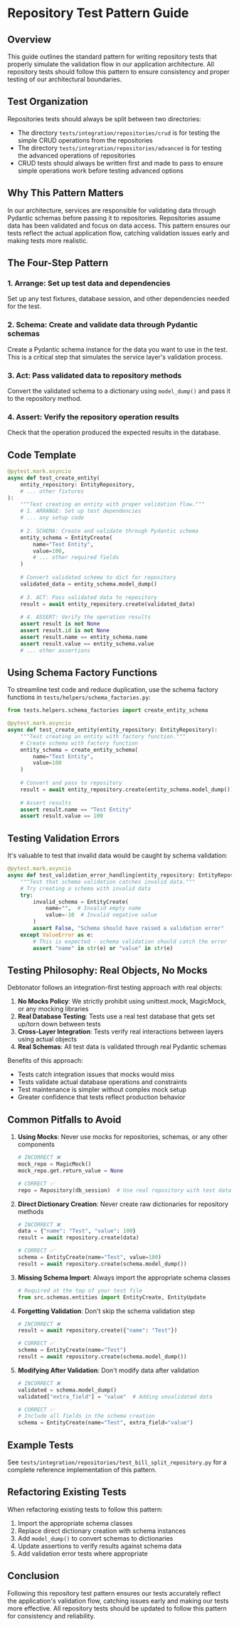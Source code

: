 # Repository Test Pattern Guide

## Overview

This guide outlines the standard pattern for writing repository tests that properly simulate the validation flow in our application architecture. All repository tests should follow this pattern to ensure consistency and proper testing of our architectural boundaries.

## Test Organization

Repositories tests should always be split between two directories:

- The directory `tests/integration/repositories/crud` is for testing the simple CRUD operations from the repositories
- The directory `tests/integration/repositories/advanced` is for testing the advanced operations of repositories
- CRUD tests should always be written first and made to pass to ensure simple operations work before testing advanced options

## Why This Pattern Matters

In our architecture, services are responsible for validating data through Pydantic schemas before passing it to repositories. Repositories assume data has been validated and focus on data access. This pattern ensures our tests reflect the actual application flow, catching validation issues early and making tests more realistic.

## The Four-Step Pattern

### 1. Arrange: Set up test data and dependencies

Set up any test fixtures, database session, and other dependencies needed for the test.

### 2. Schema: Create and validate data through Pydantic schemas

Create a Pydantic schema instance for the data you want to use in the test. This is a critical step that simulates the service layer's validation process.

### 3. Act: Pass validated data to repository methods

Convert the validated schema to a dictionary using `model_dump()` and pass it to the repository method.

### 4. Assert: Verify the repository operation results

Check that the operation produced the expected results in the database.

## Code Template

```python
@pytest.mark.asyncio
async def test_create_entity(
    entity_repository: EntityRepository,
    # ... other fixtures
):
    """Test creating an entity with proper validation flow."""
    # 1. ARRANGE: Set up test dependencies
    # ... any setup code
    
    # 2. SCHEMA: Create and validate through Pydantic schema
    entity_schema = EntityCreate(
        name="Test Entity",
        value=100,
        # ... other required fields
    )
    
    # Convert validated schema to dict for repository
    validated_data = entity_schema.model_dump()
    
    # 3. ACT: Pass validated data to repository
    result = await entity_repository.create(validated_data)
    
    # 4. ASSERT: Verify the operation results
    assert result is not None
    assert result.id is not None
    assert result.name == entity_schema.name
    assert result.value == entity_schema.value
    # ... other assertions
```

## Using Schema Factory Functions

To streamline test code and reduce duplication, use the schema factory functions in `tests/helpers/schema_factories.py`:

```python
from tests.helpers.schema_factories import create_entity_schema

@pytest.mark.asyncio
async def test_create_entity(entity_repository: EntityRepository):
    """Test creating an entity with factory function."""
    # Create schema with factory function
    entity_schema = create_entity_schema(
        name="Test Entity",
        value=100
    )
    
    # Convert and pass to repository
    result = await entity_repository.create(entity_schema.model_dump())
    
    # Assert results
    assert result.name == "Test Entity"
    assert result.value == 100
```

## Testing Validation Errors

It's valuable to test that invalid data would be caught by schema validation:

```python
@pytest.mark.asyncio
async def test_validation_error_handling(entity_repository: EntityRepository):
    """Test that schema validation catches invalid data."""
    # Try creating a schema with invalid data
    try:
        invalid_schema = EntityCreate(
            name="",  # Invalid empty name
            value=-10  # Invalid negative value
        )
        assert False, "Schema should have raised a validation error"
    except ValueError as e:
        # This is expected - schema validation should catch the error
        assert "name" in str(e) or "value" in str(e)
```

## Testing Philosophy: Real Objects, No Mocks

Debtonator follows an integration-first testing approach with real objects:

1. **No Mocks Policy**: We strictly prohibit using unittest.mock, MagicMock, or any mocking libraries
2. **Real Database Testing**: Tests use a real test database that gets set up/torn down between tests
3. **Cross-Layer Integration**: Tests verify real interactions between layers using actual objects
4. **Real Schemas**: All test data is validated through real Pydantic schemas

Benefits of this approach:

- Tests catch integration issues that mocks would miss
- Tests validate actual database operations and constraints
- Test maintenance is simpler without complex mock setup
- Greater confidence that tests reflect production behavior

## Common Pitfalls to Avoid

1. **Using Mocks**: Never use mocks for repositories, schemas, or any other components

   ```python
   # INCORRECT ❌
   mock_repo = MagicMock()
   mock_repo.get.return_value = None
   
   # CORRECT ✅
   repo = Repository(db_session)  # Use real repository with test database
   ```

2. **Direct Dictionary Creation**: Never create raw dictionaries for repository methods

   ```python
   # INCORRECT ❌
   data = {"name": "Test", "value": 100}
   result = await repository.create(data)
   
   # CORRECT ✅
   schema = EntityCreate(name="Test", value=100)
   result = await repository.create(schema.model_dump())
   ```

3. **Missing Schema Import**: Always import the appropriate schema classes

   ```python
   # Required at the top of your test file
   from src.schemas.entities import EntityCreate, EntityUpdate
   ```

4. **Forgetting Validation**: Don't skip the schema validation step

   ```python
   # INCORRECT ❌
   result = await repository.create({"name": "Test"})
   
   # CORRECT ✅
   schema = EntityCreate(name="Test")
   result = await repository.create(schema.model_dump())
   ```

5. **Modifying After Validation**: Don't modify data after validation

   ```python
   # INCORRECT ❌
   validated = schema.model_dump()
   validated["extra_field"] = "value"  # Adding unvalidated data
   
   # CORRECT ✅
   # Include all fields in the schema creation
   schema = EntityCreate(name="Test", extra_field="value")
   ```

## Example Tests

See `tests/integration/repositories/test_bill_split_repository.py` for a complete reference implementation of this pattern.

## Refactoring Existing Tests

When refactoring existing tests to follow this pattern:

1. Import the appropriate schema classes
2. Replace direct dictionary creation with schema instances
3. Add `model_dump()` to convert schemas to dictionaries
4. Update assertions to verify results against schema data
5. Add validation error tests where appropriate

## Conclusion

Following this repository test pattern ensures our tests accurately reflect the application's validation flow, catching issues early and making our tests more effective. All repository tests should be updated to follow this pattern for consistency and reliability.

